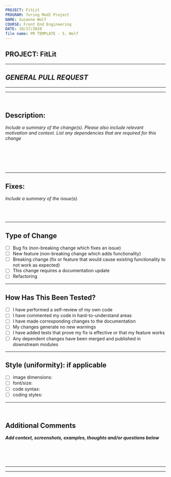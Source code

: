 ```yaml
---
PROJECT: FitLit
PROGRAM: Turing Mod2 Project
NAME: Suzanne Wolf
COURSE: Front End Engineering
DATE: 10/17/2020
file name: PR TEMPLATE - S. Wolf 
---
```


## PROJECT: FitLit
---

## *GENERAL PULL REQUEST*
---
---
<br>

## Description: 
*Include a summary of the change(s). Please also include relevant motivation and context. List any dependencies that are required for this change* <br>
<br>
<br>
<br>
<br>
<br>

---
## Fixes: 
*Include a summary of the issue(s).* <br> 
<br> 
<br>
<br>


---

## Type of Change
- [ ] Bug fix (non-breaking change which fixes an issue)
- [ ] New feature (non-breaking change which adds functionality)
- [ ] Breaking change (fix or feature that would cause existing functionality to not work as expected)
- [ ] This change requires a documentation update
- [ ] Refactoring
---

## How Has This Been Tested?
- [ ] I have performed a self-review of my own code
- [ ] I have commented my code in hard-to-understand areas
- [ ] I have made corresponding changes to the documentation
- [ ] My changes generate no new warnings
- [ ] I have added tests that prove my fix is effective or that my feature works
- [ ] Any dependent changes have been merged and published in downstream modules
---

## Style (uniformity): if applicable

  - [ ] image dimensions:
  - [ ] font/size:
  - [ ] code syntax:
  - [ ] coding styles:

---
<br>

## Additional Comments
***Add context, screenshots, examples, thoughts and/or questions below***
<br> 
<br>
<br> 
<br>
<br>

---
---
